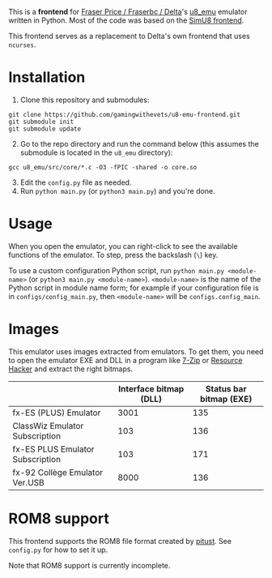 This is a **frontend** for [Fraser Price / Fraserbc / Delta](https://github.com/Fraserbc)'s [u8_emu](https://github.com/Fraserbc/u8_emu) emulator written in Python. 
Most of the code was based on the [SimU8 frontend](https://github.com/gamingwithevets/simu8-frontend).

This frontend serves as a replacement to Delta's own frontend that uses `ncurses`.

# Installation
1. Clone this repository and submodules:
```shell
git clone https://github.com/gamingwithevets/u8-emu-frontend.git
git submodule init
git submodule update
```
2. Go to the repo directory and run the command below (this assumes the submodule is located in the `u8_emu` directory):
```shell
gcc u8_emu/src/core/*.c -O3 -fPIC -shared -o core.so
```
3. Edit the `config.py` file as needed.
4. Run `python main.py` (or `python3 main.py`) and you're done.

# Usage
When you open the emulator, you can right-click to see the available functions of the emulator. To step, press the backslash (`\`) key.

To use a custom configuration Python script, run `python main.py <module-name>` (or `python3 main.py <module-name>`).
`<module-name>` is the name of the Python script in module name form; for example if your configuration file is in `configs/config_main.py`, then `<module-name>` will be `configs.config_main`.

# Images
This emulator uses images extracted from emulators. To get them, you need to open the emulator EXE and DLL in a program like [7-Zip](https://7-zip.org) or [Resource Hacker](http://angusj.com/resourcehacker)
and extract the right bitmaps.

| | Interface bitmap (DLL) | Status bar bitmap (EXE) |
|--|--|--|
| fx-ES (PLUS) Emulator            | 3001 | 135
| ClassWiz Emulator Subscription   | 103  | 136
| fx-ES PLUS Emulator Subscription | 103  | 171
| fx-92 Collège Emulator Ver.USB   | 8000 | 136

# ROM8 support
This frontend supports the ROM8 file format created by [pitust](https://github.com/pitust). See `config.py` for how to set it up.

Note that ROM8 support is currently incomplete.
